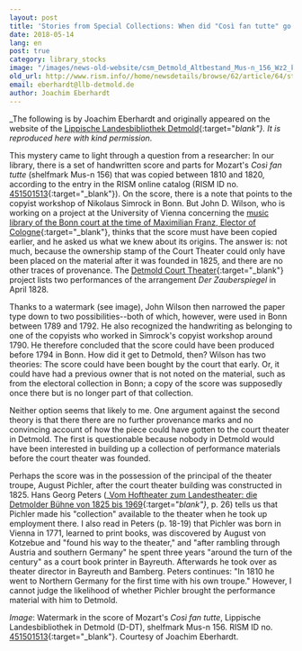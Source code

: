```yaml
---
layout: post
title: 'Stories from Special Collections: When did "Così fan tutte" go to Detmold?'
date: 2018-05-14
lang: en
post: true
category: library_stocks
image: "/images/news-old-website/csm_Detmold_Altbestand_Mus-n_156_Wz2_kl_7333719be9.jpg"
old_url: http://www.rism.info//home/newsdetails/browse/62/article/64/stories-from-special-collections-when-did-cosi-fan-tutte-go-to-detmold.html
email: eberhardt@llb-detmold.de
author: Joachim Eberhardt
---
```



_The following is by Joachim Eberhardt and originally appeared on the website of the [Lippische Landesbibliothek Detmold](http://www.llb-detmold.de/aktuelles/aktuelles-detail/article/geschichten-aus-dem-altbestand-wann-kam-cosi-fan-tutte-nach-detmold.html){:target="_blank"}. It is reproduced here with kind permission._

This mystery came to light through a question from a researcher: In our library, there is a set of handwritten score and parts for Mozart's _Così fan tutte_ (shelfmark Mus-n 156) that was copied between 1810 and 1820, according to the entry in the RISM online catalog (RISM ID no. [451501513](https://opac.rism.info/search?id=451501513){:target="_blank"}). On the score, there is a note that points to the copyist workshop of Nikolaus Simrock in Bonn. But John D. Wilson, who is working on a project at the University of Vienna concerning the [music library of the Bonn court at the time of Maximilian Franz, Elector of Cologne](http://musikwissenschaft.univie.ac.at/projekte/musicmaximilianfranz/sacred-music-library-of-maximilian-franz-english/){:target="_blank"}, thinks that the score must have been copied earlier, and he asked us what we knew about its origins. The answer is: not much, because the ownership stamp of the Court Theater could only have been placed on the material after it was founded in 1825, and there are no other traces of provenance. The [Detmold Court Theater](http://hoftheater-detmold.de/?page_id=386){:target="_blank"} project lists two performances of the arrangement _Der Zauberspiegel_ in April 1828.

Thanks to a watermark (see image), John Wilson then narrowed the paper type down to two possibilities--both of which, however, were used in Bonn between 1789 and 1792. He also recognized the handwriting as belonging to one of the copyists who worked in Simrock's copyist workshop around 1790. He therefore concluded that the score could have been produced before 1794 in Bonn. How did it get to Detmold, then? Wilson has two theories: The score could have been bought by the court that early. Or, it could have had a previous owner that is not noted on the material, such as from the electoral collection in Bonn; a copy of the score was supposedly once there but is no longer part of that collection.

Neither option seems that likely to me. One argument against the second theory is that there there are no further provenance marks and no convincing account of how the piece could have gotten to the court theater in Detmold. The first is questionable because nobody in Detmold would have been interested in building up a collection of performance materials before the court theater was founded.

Perhaps the score was in the possession of the principal of the theater troupe, August Pichler, after the court theater building was constructed in 1825. Hans Georg Peters (_[Vom Hoftheater zum Landestheater: die Detmolder Bühne von 1825 bis 1969](http://www.worldcat.org/oclc/462223504){:target="_blank"}_, p. 26) tells us that Pichler made his "collection" available to the theater when he took up employment there. I also read in Peters (p. 18-19) that Pichler was born in Vienna in 1771, learned to print books, was discovered by August von Kotzebue and "found his way to the theater," and "after rambling through Austria and southern Germany" he spent three years "around the turn of the century" as a court book printer in Bayreuth. Afterwards he took over as theater director in Bayreuth and Bamberg. Peters continues: "In 1810 he went to Northern Germany for the first time with his own troupe." However, I cannot judge the likelihood of whether Pichler brought the performance material with him to Detmold.


_Image_: Watermark in the score of Mozart's _Così fan tutte_, Lippische Landesbibliothek in Detmold (D-DT), shelfmark Mus-n 156. RISM ID no. [451501513](https://opac.rism.info/search?id=451501513){:target="_blank"}. Courtesy of Joachim Eberhardt.



